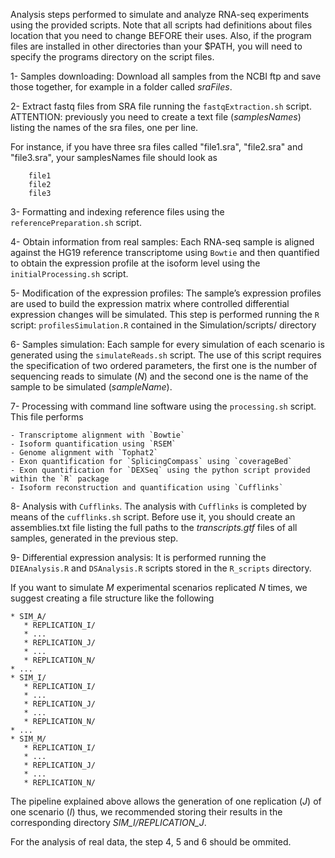 Analysis steps performed to simulate and analyze RNA-seq experiments using the provided scripts. Note that all scripts had definitions about files location that you need to change BEFORE their uses. Also, if the program files are installed in other directories than your $PATH, you will need to specify the programs directory on the script files. 

1-	Samples downloading: Download all samples from the NCBI ftp and save those together, for example in a folder called *sraFiles*. 

2-	Extract fastq files from SRA file running the `fastqExtraction.sh` script. ATTENTION: previously you need to create a text file (*samplesNames*) listing the names of the sra files, one per line. 

For instance, if you have three sra files called "file1.sra", "file2.sra" and "file3.sra", your samplesNames file should look as 

        file1
        file2
        file3

3- Formatting and indexing reference files using the `referencePreparation.sh` script. 

4- Obtain information from real samples: Each RNA-seq sample is aligned against the HG19 reference transcriptome using `Bowtie` and then quantified to obtain the expression profile at the isoform level using the `initialProcessing.sh` script.

5-	Modification of the expression profiles: The sample’s expression profiles are used to build the expression matrix where controlled differential expression changes will be simulated. This step is performed running the `R` script: `profilesSimulation.R` contained in the Simulation/scripts/ directory 

6-	Samples simulation: Each sample for every simulation of each scenario is generated using the `simulateReads.sh` script. The use of this script requires the specification of two ordered parameters, the first one is the number of sequencing reads to simulate (*N*) and the second one is the name of the sample to be simulated (*sampleName*).

7- Processing with command line software using the `processing.sh` script. This file performs

    - Transcriptome alignment with `Bowtie`
    - Isoform quantification using `RSEM`
    - Genome alignment with `Tophat2`
    - Exon quantification for `SplicingCompass` using `coverageBed`
    - Exon quantification for `DEXSeq` using the python script provided within the `R` package
    - Isoform reconstruction and quantification using `Cufflinks`

8-	Analysis with `Cufflinks`. The analysis with `Cufflinks` is completed by means of the `cufflinks.sh` script. Before use it, you should create an assemblies.txt file listing the full paths to the *transcripts.gtf* files of all samples, generated in the previous step.

9-	Differential expression analysis: It is performed running the `DIEAnalysis.R` and `DSAnalysis.R` scripts stored in the `R_scripts` directory. 

If you want to simulate *M* experimental scenarios replicated *N* times, we suggest creating a file structure like the following

    * SIM_A/
       * REPLICATION_I/
       * ...
       * REPLICATION_J/
       * ...
       * REPLICATION_N/
    * ...
    * SIM_I/
       * REPLICATION_I/
       * ...
       * REPLICATION_J/
       * ...
       * REPLICATION_N/
    * ...
    * SIM_M/
       * REPLICATION_I/
       * ...
       * REPLICATION_J/
       * ...
       * REPLICATION_N/

The pipeline explained above allows the generation of one replication (*J*) of one scenario (*I*) thus, we recommended storing their results in the corresponding directory *SIM_I/REPLICATION_J*. 

For the analysis of real data, the step 4, 5 and 6 should be ommited.

